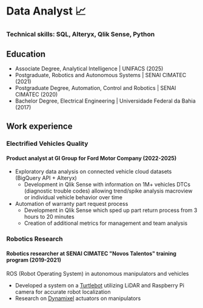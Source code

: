 # Data Analyst 📈

### Technical skills: SQL, Alteryx, Qlik Sense, Python

## Education

- Associate Degree, Analytical Intelligence | UNIFACS (2025)
- Postgraduate, Robotics and Autonomous Systems | SENAI CIMATEC (2021)
- Postgraduate Degree, Automation, Control and Robotics | SENAI CIMATEC (2020)
- Bachelor Degree, Electrical Engineering | Universidade Federal da Bahia (2017)

## Work experience

### Electrified Vehicles Quality
#### Product analyst at GI Group for Ford Motor Company (2022-2025)
- Exploratory data analysis on connected vehicle cloud datasets (BigQuery API + Alteryx)
  - Development in Qlik Sense with information on 1M+ vehicles DTCs (diagnostic trouble codes) allowing trend/spike analysis macroview or individual vehicle behavior over time
- Automation of warranty part request process
  - Development in Qlik Sense which sped up part return process from 3 hours to 20 minutes
  - Creation of additional metrics for management and team analysis

### Robotics Research 
#### Robotics researcher at SENAI CIMATEC "Novos Talentos" training program (2019-2021)
ROS (Robot Operating System) in autonomous manipulators and vehicles
- Developed a system on a [Turtlebot](https://www.turtlebot.com/turtlebot3/) utilizing LiDAR and Raspberry Pi camera for accurate robot localization
- Research on [Dynamixel](https://www.dynamixel.com/) actuators on manipulators

